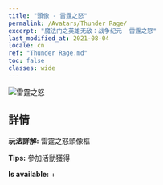 ```yaml
---
title: "頭像 - 雷霆之怒"
permalink: /Avatars/Thunder Rage/
excerpt: "魔法门之英雄无敌：战争纪元  雷霆之怒"
last_modified_at: 2021-08-04
locale: cn
ref: "Thunder Rage.md"
toc: false
classes: wide
---
```

 ![雷霆之怒](/images/a/avatarFrame_57.png)

## 詳情

 **玩法詳解:** 雷霆之怒頭像框 

 **Tips:** 參加活動獲得 

 **Is available:**  + 

